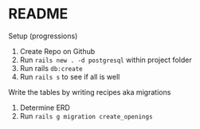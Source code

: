 # README

Setup (progressions)
1. Create Repo on Github 
2. Run `rails new . -d postgresql` within project folder
3. Run rails `db:create`
4. Run `rails s` to see if all is well

Write the tables by writing recipes aka migrations
1. Determine ERD 
2. Run `rails g migration create_openings`


